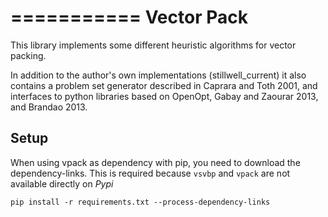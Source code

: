 ===========
Vector Pack
===========

This library implements some different heuristic algorithms for vector packing. 

In addition to the author's own implementations (stillwell_current) it also 
contains a problem set generator described in Caprara and Toth 2001, and interfaces
to python libraries based on OpenOpt, Gabay and Zaourar 2013, and Brandao 2013.

Setup
-----

When using vpack as dependency with pip, you need to download the dependency-links.
This is required because `vsvbp` and `vpack` are not available directly on _Pypi_

```
pip install -r requirements.txt --process-dependency-links
```
